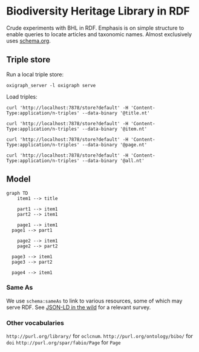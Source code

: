 # Biodiversity Heritage Library in RDF

Crude experiments with BHL in RDF. Emphasis is on simple structure to enable queries to locate articles and taxonomic names. Almost exclusively uses [schema.org](http://schema.org).


## Triple store

Run a local triple store:

```
oxigraph_server -l oxigraph serve
```

Load triples:

```
curl 'http://localhost:7878/store?default' -H 'Content-Type:application/n-triples' --data-binary '@title.nt'

curl 'http://localhost:7878/store?default' -H 'Content-Type:application/n-triples' --data-binary '@item.nt'

curl 'http://localhost:7878/store?default' -H 'Content-Type:application/n-triples' --data-binary '@page.nt'

curl 'http://localhost:7878/store?default' -H 'Content-Type:application/n-triples' --data-binary '@all.nt'
```

## Model

```mermaid
graph TD
	item1 --> title

	part1 --> item1
	part2 --> item1
 
	page1 --> item1
  page1 --> part1

	page2 --> item1
	page2 --> part2

  page3 --> item1
  page3 --> part2
 
  page4 --> item1
```

### Same As

We use `schema:sameAs` to link to various resources, some of which may serve RDF. See [JSON-LD in the wild](https://github.com/rdmpage/wild-json-ld) for a relevant survey.


### Other vocabularies

`http://purl.org/library/` for `oclcnum`.
`http://purl.org/ontology/bibo/` for `doi`
`http://purl.org/spar/fabio/Page` for `Page`




